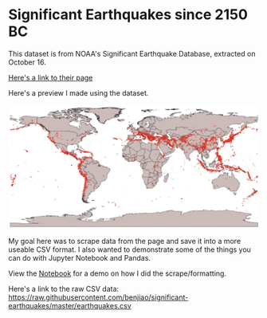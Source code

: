 # Significant Earthquakes since 2150 BC

This dataset is from NOAA's Significant Earthquake Database, extracted on October 16.

[Here's a link to their page](https://www.ngdc.noaa.gov/nndc/struts/results?bt_0=&st_0=&type_17=EXACT&query_17=None+Selected&op_12=eq&v_12=&type_12=Or&query_14=None+Selected&type_3=Like&query_3=&st_1=&bt_2=&st_2=&bt_1=&bt_4=&st_4=&bt_5=&st_5=&bt_6=&st_6=&bt_7=&st_7=&bt_8=&st_8=&bt_9=&st_9=&bt_10=&st_10=&type_11=Exact&query_11=&type_16=Exact&query_16=&bt_18=&st_18=&ge_19=&le_19=&type_20=Like&query_20=&display_look=1&t=101650&s=1&submit_all=Search+Database)

Here's a preview I made using the dataset.

![Thumbnail](earthquakes.png "Significant Earthquakes")

My goal here was to scrape data from the page and save it into a more useable CSV format. I also wanted to demonstrate some of the things you can do with Jupyter Notebook and Pandas.

View the [Notebook](https://github.com/benjiao/significant-earthquakes/blob/master/Significant%20Earthquakes.ipynb) for a demo on how I did the scrape/formatting.

Here's a link to the raw CSV data: https://raw.githubusercontent.com/benjiao/significant-earthquakes/master/earthquakes.csv

